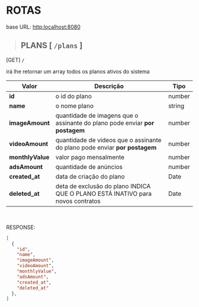 # ROTAS

base URL: <http:localhost:8080>

>## PLANS [ ``/plans`` ]

[GET] ``/``

irá lhe retornar um array todos os planos ativos do sistema

Valor     | Descrição |      Tipo
--------- | ------ | ------
**id** | o id do plano| number
**name** | o nome plano| string
**imageAmount** | quantidade de imagens que o assinante do plano pode enviar **por postagem**| number
**videoAmount** | quantidade de videos que o assinante do plano pode enviar **por postagem**| number
**monthlyValue** | valor pago mensalmente| number
**adsAmount** | quantidade de anúncios| number
**created_at** | data de criação do plano| Date
**deleted_at** | deta de exclusão do plano INDICA QUE O PLANO ESTÁ INATIVO para novos contratos| Date

<BR>

RESPONSE:
```json
[
  {
    "id",
    "name",
    "imageAmount",
    "videoAmount",
    "monthlyValue",
    "adsAmount",
    "created_at",
    "deleted_at"
  },
]

```